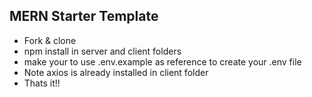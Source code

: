 ## MERN Starter Template

- Fork & clone
- npm install in server and client folders
- make your to use .env.example as reference to create your .env file
- Note axios is already installed in client folder
- Thats it!!

